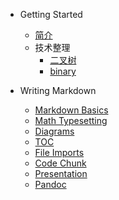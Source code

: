 - Getting Started
  - [简介](/)
  - 技术整理
    - [二叉树](技术整理/二叉树.md)
    - [binary](二叉树.md)

- Writing Markdown
  - [Markdown Basics](markdown-basics.md)
  - [Math Typesetting](math.md)
  - [Diagrams](diagrams.md)
  - [TOC](toc.md)
  - [File Imports](file-imports.md)
  - [Code Chunk](code-chunk.md)
  - [Presentation](presentation.md)
  - [Pandoc](pandoc.md)
